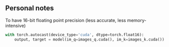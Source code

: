 ## Personal notes
To have 16-bit floating point precision (less accurate, less memory-intensive)
```python
with torch.autocast(device_type='cuda', dtype=torch.float16):
    output, target = model(im_q=images_q.cuda(), im_k=images_k.cuda())
```
